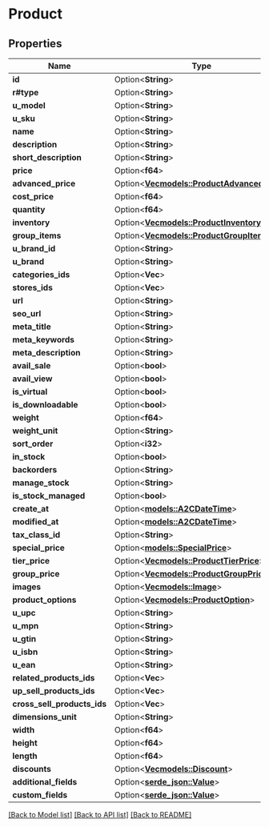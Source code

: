 # Product

## Properties

Name | Type | Description | Notes
------------ | ------------- | ------------- | -------------
**id** | Option<**String**> |  | [optional]
**r#type** | Option<**String**> |  | [optional]
**u_model** | Option<**String**> |  | [optional]
**u_sku** | Option<**String**> |  | [optional]
**name** | Option<**String**> |  | [optional]
**description** | Option<**String**> |  | [optional]
**short_description** | Option<**String**> |  | [optional]
**price** | Option<**f64**> |  | [optional]
**advanced_price** | Option<[**Vec<models::ProductAdvancedPrice>**](Product_AdvancedPrice.md)> |  | [optional]
**cost_price** | Option<**f64**> |  | [optional]
**quantity** | Option<**f64**> |  | [optional]
**inventory** | Option<[**Vec<models::ProductInventory>**](Product_Inventory.md)> |  | [optional]
**group_items** | Option<[**Vec<models::ProductGroupItem>**](Product_GroupItem.md)> |  | [optional]
**u_brand_id** | Option<**String**> |  | [optional]
**u_brand** | Option<**String**> |  | [optional]
**categories_ids** | Option<**Vec<String>**> |  | [optional]
**stores_ids** | Option<**Vec<String>**> |  | [optional]
**url** | Option<**String**> |  | [optional]
**seo_url** | Option<**String**> |  | [optional]
**meta_title** | Option<**String**> |  | [optional]
**meta_keywords** | Option<**String**> |  | [optional]
**meta_description** | Option<**String**> |  | [optional]
**avail_sale** | Option<**bool**> |  | [optional]
**avail_view** | Option<**bool**> |  | [optional]
**is_virtual** | Option<**bool**> |  | [optional]
**is_downloadable** | Option<**bool**> |  | [optional]
**weight** | Option<**f64**> |  | [optional]
**weight_unit** | Option<**String**> |  | [optional]
**sort_order** | Option<**i32**> |  | [optional]
**in_stock** | Option<**bool**> |  | [optional]
**backorders** | Option<**String**> |  | [optional]
**manage_stock** | Option<**String**> |  | [optional]
**is_stock_managed** | Option<**bool**> |  | [optional]
**create_at** | Option<[**models::A2CDateTime**](A2CDateTime.md)> |  | [optional]
**modified_at** | Option<[**models::A2CDateTime**](A2CDateTime.md)> |  | [optional]
**tax_class_id** | Option<**String**> |  | [optional]
**special_price** | Option<[**models::SpecialPrice**](SpecialPrice.md)> |  | [optional]
**tier_price** | Option<[**Vec<models::ProductTierPrice>**](Product_TierPrice.md)> |  | [optional]
**group_price** | Option<[**Vec<models::ProductGroupPrice>**](Product_GroupPrice.md)> |  | [optional]
**images** | Option<[**Vec<models::Image>**](Image.md)> |  | [optional]
**product_options** | Option<[**Vec<models::ProductOption>**](Product_Option.md)> |  | [optional]
**u_upc** | Option<**String**> |  | [optional]
**u_mpn** | Option<**String**> |  | [optional]
**u_gtin** | Option<**String**> |  | [optional]
**u_isbn** | Option<**String**> |  | [optional]
**u_ean** | Option<**String**> |  | [optional]
**related_products_ids** | Option<**Vec<String>**> |  | [optional]
**up_sell_products_ids** | Option<**Vec<String>**> |  | [optional]
**cross_sell_products_ids** | Option<**Vec<String>**> |  | [optional]
**dimensions_unit** | Option<**String**> |  | [optional]
**width** | Option<**f64**> |  | [optional]
**height** | Option<**f64**> |  | [optional]
**length** | Option<**f64**> |  | [optional]
**discounts** | Option<[**Vec<models::Discount>**](Discount.md)> |  | [optional]
**additional_fields** | Option<[**serde_json::Value**](.md)> |  | [optional]
**custom_fields** | Option<[**serde_json::Value**](.md)> |  | [optional]

[[Back to Model list]](../README.md#documentation-for-models) [[Back to API list]](../README.md#documentation-for-api-endpoints) [[Back to README]](../README.md)


